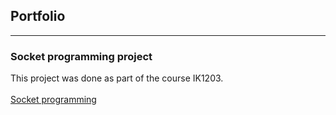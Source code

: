 ## Portfolio

---

### Socket programming project

This project was done as part of the course IK1203.
<br><br>
[Socket programming](https://github.com/LarisaCof/Project-IK1203)
<br>





